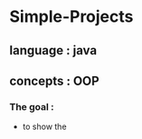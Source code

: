 # Simple-Projects
## language : java <br />
## concepts : OOP  <br >
### The goal : 
- to show the 
